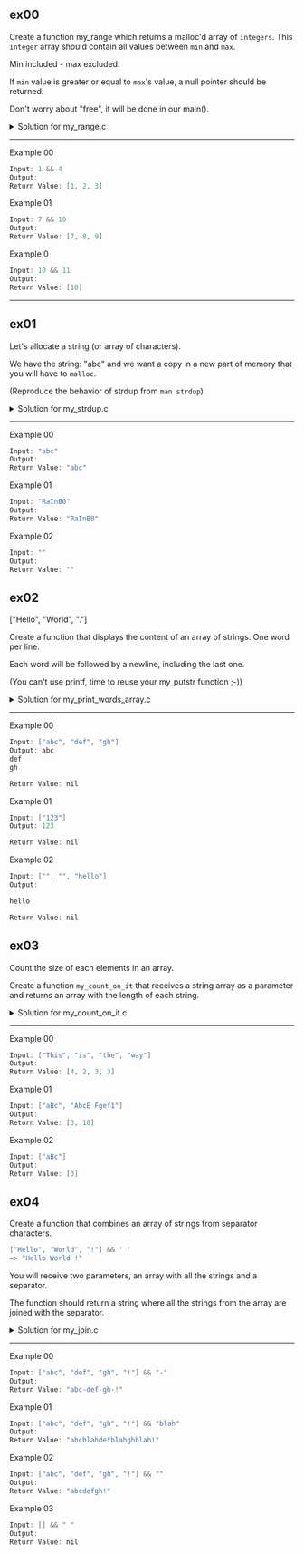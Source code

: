 ## ex00

Create a function my_range which returns a malloc'd array of `integers`. This `integer` array should contain all values between `min` and `max`.

Min included - max excluded.

If `min` value is greater or equal to `max`'s value, a null pointer should be returned.

Don't worry about "free", it will be done in our main().

<details>
  <summary>Solution for my_range.c</summary>

```c
#include <stdlib.h>

// Function to create an array of integers between min (inclusive) and max (exclusive)
int* my_range(int min, int max) {
    if (min >= max) {
        return NULL;  // Return null if min is greater than or equal to max
    }

    int size = max - min;
    int* array = (int*)malloc(size * sizeof(int));  // Allocate memory for the array

    if (array != NULL) {
        for (int i = 0; i < size; i++) {
            array[i] = min + i;  // Populate the array with values from min to max - 1
        }
    }

    return array;
}

// Example usage
int main() {
    int* range = my_range(5, 10);  // Get array with values from 5 to 9
    if (range != NULL) {
        for (int i = 0; i < 5; i++) {
            printf("%d ", range[i]);  // Print the values in the range
        }
        free(range);  // Free the allocated memory
    }

    return 0;
}
```

</details>

---

Example 00

```c
Input: 1 && 4
Output:
Return Value: [1, 2, 3]
```

Example 01

```c
Input: 7 && 10
Output:
Return Value: [7, 8, 9]
```

Example 0

```c
Input: 10 && 11
Output:
Return Value: [10]
```

---

## ex01

Let's allocate a string (or array of characters).

We have the string: "abc" and we want a copy in a new part of memory that you will have to `malloc`.

(Reproduce the behavior of strdup from `man strdup`)

<details>
  <summary>Solution for my_strdup.c</summary>

```c
#include <stdio.h>
#include <stdlib.h>
#include <string.h>

// Replicates the behavior of the strdup function.
// Creates a copy of the input string in a new memory location.
// Returns a pointer to the new copied string.
char* my_strdup(char* str) {
    if (str == NULL) {
        return NULL;  // Return null if the input string is null
    }

    // Allocate memory for the new string, including space for the null terminator
    char* new_str = (char*)malloc(strlen(str) + 1);

    if (new_str != NULL) {
        strcpy(new_str, str);  // Copy the input string to the new memory location
    }

    return new_str;
}

int main() {
    char* original_str = "abc";
    char* copied_str = my_strdup(original_str);

    if (copied_str != NULL) {
        printf("Original String: %s\n", original_str);
        printf("Copied String: %s\n", copied_str);
        free(copied_str);  // Free the allocated memory
    } else {
        printf("Memory allocation failed.\n");
    }

    return 0;
}

```

</details>

---

Example 00

```c
Input: "abc"
Output:
Return Value: "abc"
```

Example 01

```c
Input: "RaInB0"
Output:
Return Value: "RaInB0"
```

Example 02

```c
Input: ""
Output:
Return Value: ""
```

## ex02

["Hello", "World", "."]

Create a function that displays the content of an array of strings.
One word per line.

Each word will be followed by a newline, including the last one.

(You can't use printf, time to reuse your my_putstr function ;-))

<details>
  <summary>Solution for my_print_words_array.c</summary>

```c
#include <unistd.h>

#ifndef STRUCT_STRING_ARRAY
#define STRUCT_STRING_ARRAY
typedef struct s_string_array
{
    int size;
    char** array;
} string_array;
#endif

// Function to print a string using the write system call
void my_putstr(char* str) {
    while (*str != '\0') {
        write(1, str, 1);
        str++;
    }
}

// Function to print the content of an array of strings
void my_print_words_array(string_array* arr) {
    for (int i = 0; i < arr->size; i++) {
        my_putstr(arr->array[i]);  // Print each word followed by a newline
        my_putstr("\n");
    }
}

int main() {
    string_array arr = {
        .size = 3,
        .array = {"Hello", "World", "."}
    };

    my_print_words_array(&arr);

    return 0;
}

```

</details>

---

Example 00

```c
Input: ["abc", "def", "gh"]
Output: abc
def
gh

Return Value: nil
```

Example 01

```c
Input: ["123"]
Output: 123

Return Value: nil
```

Example 02

```c
Input: ["", "", "hello"]
Output:

hello

Return Value: nil
```

## ex03

Count the size of each elements in an array.

Create a function `my_count_on_it` that receives a string array as a parameter and returns an array with the length of each string.

<details>
  <summary>Solution for my_count_on_it.c</summary>

```c
#include <stdlib.h>  // Include necessary headers

#ifndef STRUCT_STRING_ARRAY
#define STRUCT_STRING_ARRAY
typedef struct s_string_array
{
    int size;
    char** array;
} string_array;
#endif

#ifndef STRUCT_INTEGER_ARRAY
#define STRUCT_INTEGER_ARRAY
typedef struct s_integer_array
{
    int size;
    int* array;
} integer_array;
#endif

// Function to count the length of each string in the string array
integer_array* my_count_on_it(string_array* arr) {
    if (arr == NULL) {
        return NULL;  // Return NULL if input array is NULL
    }

    // Allocate memory for the result array
    integer_array* result = (integer_array*)malloc(sizeof(integer_array));
    if (result == NULL) {
        return NULL;  // Memory allocation failed
    }

    // Set the size of the result array
    result->size = arr->size;

    // Allocate memory for the result array's integer values
    result->array = (int*)malloc(arr->size * sizeof(int));
    if (result->array == NULL) {
        free(result);  // Free memory if array allocation failed
        return NULL;
    }

    // Loop through each string in the input array and calculate its length
    for (int i = 0; i < arr->size; i++) {
        int length = 0;
        while (arr->array[i][length] != '\0') {
            length++;
        }
        result->array[i] = length;  // Store the length in the result array
    }

    return result;  // Return the integer_array containing lengths
}

int main() {
    // Create a string_array example
    string_array arr = {
        .size = 3,
        .array = {"Hello", "World", "."}
    };

    // Use the my_count_on_it function to get lengths of strings
    integer_array* lengths = my_count_on_it(&arr);
    if (lengths != NULL) {
        // Print the lengths of each string
        for (int i = 0; i < lengths->size; i++) {
            printf("%d\n", lengths->array[i]);
        }
        free(lengths->array);  // Free memory for the integer array
        free(lengths);  // Free memory for the integer_array
    }

    return 0;  // Return 0 to indicate successful execution
}

```

</details>

---

Example 00

```c
Input: ["This", "is", "the", "way"]
Output:
Return Value: [4, 2, 3, 3]
```

Example 01

```c
Input: ["aBc", "AbcE Fgef1"]
Output:
Return Value: [3, 10]
```

Example 02

```c
Input: ["aBc"]
Output:
Return Value: [3]
```

## ex04

Create a function that combines an array of strings from separator characters.

```c
["Hello", "World", "!"] && ' '
=> "Hello World !"
```

You will receive two parameters, an array with all the strings and a separator.

The function should return a string where all the strings from the array are joined with the separator.

<details>
  <summary>Solution for my_join.c</summary>

```c
#include <stdio.h>
#include <stdlib.h>
#include <string.h>

#ifndef STRUCT_STRING_ARRAY
#define STRUCT_STRING_ARRAY
typedef struct s_string_array
{
    int size;
    char** array;
} string_array;
#endif

// Function to join strings in a string array with a separator
char* my_join(string_array* arr, char* separator) {
    if (arr == NULL || arr->array == NULL || separator == NULL) {
        return NULL;  // Return NULL if any input is invalid
    }

    int total_length = 0;

    // Calculate the total length required for the joined string
    for (int i = 0; i < arr->size; i++) {
        total_length += strlen(arr->array[i]);
    }

    // Account for separator lengths and null terminator
    total_length += (arr->size - 1) * strlen(separator) + 1;

    // Allocate memory for the result string
    char* result = (char*)malloc(total_length * sizeof(char));
    if (result == NULL) {
        return NULL;  // Memory allocation failed
    }

    // Initialize the result string
    result[0] = '\0';

    // Append each string with separator to the result
    for (int i = 0; i < arr->size; i++) {
        strcat(result, arr->array[i]);
        if (i < arr->size - 1) {
            strcat(result, separator);
        }
    }

    return result;  // Return the joined string
}

int main() {
    // Create a string_array example
    string_array arr = {
        .size = 3,
        .array = {"Hello", "World", "!"}
    };

    // Separator
    char separator[] = " ";

    // Use the my_join function to join strings
    char* joined = my_join(&arr, separator);
    if (joined != NULL) {
        printf("%s\n", joined);  // Print the joined string
        free(joined);  // Free memory for the joined string
    }

    return 0;  // Return 0 to indicate successful execution
}

```

</details>

---

Example 00

```c
Input: ["abc", "def", "gh", "!"] && "-"
Output:
Return Value: "abc-def-gh-!"
```

Example 01

```c
Input: ["abc", "def", "gh", "!"] && "blah"
Output:
Return Value: "abcblahdefblahghblah!"
```

Example 02

```c
Input: ["abc", "def", "gh", "!"] && ""
Output:
Return Value: "abcdefgh!"
```

Example 03

```c
Input: [] && " "
Output:
Return Value: nil
```
